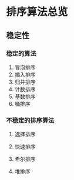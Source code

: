 # 排序算法总览

## 稳定性

### 稳定的算法

1. 冒泡排序
2. 插入排序
3. 归并排序
4. 计数排序
5. 基数排序
6. 桶排序

### 不稳定的排序算法

1. 选择排序

2. 快速排序

3. 希尔排序

4. 堆排序

   

